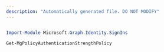 ```yaml
---
description: "Automatically generated file. DO NOT MODIFY"
---
```


```powershell

Import-Module Microsoft.Graph.Identity.SignIns

Get-MgPolicyAuthenticationStrengthPolicy

```